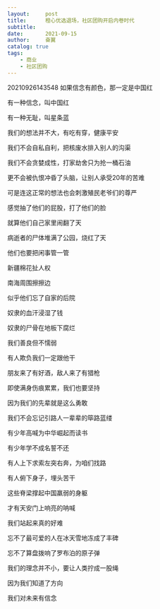 ```yaml
---
layout:     post
title:      橙心优选退场，社区团购开启内卷时代
subtitle:   
date:       2021-09-15
author:     奋翼
catalog: true
tags:
    - 商业
    - 社区团购
---
```



20210926143548 如果信念有颜色，那一定是中国红

有一种信念，叫中国红

有一种无耻，叫星条蓝

我们的想法并不大，有吃有穿，健康平安

我们不会自私自利，把核废水排入别人的沟渠

我们不会贪婪成性，打家劫舍只为抢一桶石油

更不会被仇恨冲昏了头脑，让别人承受20年的苦难

可是连这正常的想法也会刺激殖民老爷们的尊严

感觉抽了他们的屁股，打了他们的脸

就算他们自己家里闹翻了天

病逝者的尸体堆满了公园，烧红了天

他们也要把闲事管一管

新疆棉花扯人权

南海周围擦擦边

似乎他们忘了自家的后院

奴隶的血汗浸湿了钱

奴隶的尸骨在地板下腐烂

我们善良但不懦弱

有人欺负我们一定跟他干

朋友来了有好酒，敌人来了有猎枪

即使满身伤痕累累，我们也要坚持

因为我们的先辈就是这么勇敢

我们不会忘记引路人一辈辈的筚路蓝缕

有少年高喊为中华崛起而读书

有少年学不成名誓不还

有人上下求索左突右奔，为咱们找路

有人俯下身子，埋头苦干

这些脊梁撑起中国羸弱的身躯

才有天安门上响亮的呐喊

我们站起来真的好难

忘不了最可爱的人在冰天雪地冻成了丰碑

忘不了算盘拨响了罗布泊的原子弹

我们的理念并不小，要让人类拧成一股绳

因为我们知道了方向

我们对未来有信念

